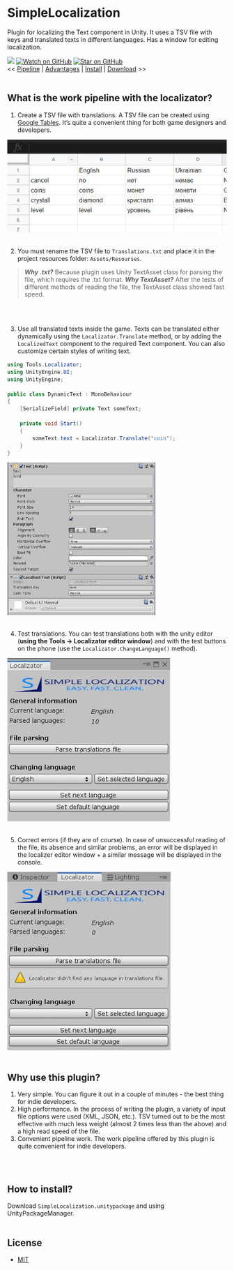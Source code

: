 # SimpleLocalization
Plugin for localizing the Text component in Unity. It uses a TSV file with keys and translated texts in different languages. Has a window for editing localization.

[![](https://img.shields.io/badge/license-MIT-green)](https://github.com/RodionLodza/simplelocalization/blob/master/LICENSE)
[![Watch on GitHub](https://img.shields.io/github/watchers/RodionLodza/simplelocalization.svg?style=social)](https://github.com/RodionLodza/simplelocalization/watchers)
[![Star on GitHub](https://img.shields.io/github/stars/RodionLodza/simplelocalization.svg?style=social)](https://github.com/RodionLodza/simplelocalization/stargazers)
<br />
<< [Pipeline](#what-is-the-work-pipeline-with-the-localizator) | [Advantages](#why-use-this-plugin) | [Install](#how-to-install) | [Download](https://github.com/RodionLodza/simplelocalization/raw/master/SimpleLocalization.unitypackage) >>
<br />
<br />

## What is the work pipeline with the localizator?
1. Create a TSV file with translations. A TSV file can be created using [Google Tables](https://www.google.ru/intl/ru/sheets/about/). It’s quite a convenient thing for both game designers and developers.

![0](WikiImages/0.JPG)
<br />
<br />

2. You must rename the TSV file to `Translations.txt` and place it in the project resources folder: `Assets/Resourses`. 
> ***Why .txt?*** Because plugin uses Unity TextAsset class for parsing the file, which requires the .txt format.
> ***Why TextAsset?*** After the tests of different methods of reading the file, the TextAsset class showed fast speed.
<br />
<br />

3. Use all translated texts inside the game. Texts can be translated either dynamically using the `Localizator.Translate` method, or by adding the `LocalizedText` component to the required Text component. You can also customize certain styles of writing text.

```c#
using Tools.Localizator;
using UnityEngine.UI;
using UnityEngine;

public class DynamicText : MonoBehaviour
{
    [SerializeField] private Text someText;

    private void Start()
    {
        someText.text = Localizator.Translate("coin");
    }
}
```
<img src="WikiImages/2.JPG" height="350" width="340">
<br />
<br />

4. Test translations. You can test translations both with the unity editor (**using the Tools -> Localizator editor window**) and with the test buttons on the phone (use the `Localizator.ChangeLanguage()` method).

![0](WikiImages/1.JPG)
<br />
<br />

5. Correct errors (if they are of course). In case of unsuccessful reading of the file, its absence and similar problems, an error will be displayed in the localizer editor window + a similar message will be displayed in the console.

![0](WikiImages/4.JPG)
<br />
<br />

## Why use this plugin?
1. Very simple. You can figure it out in a couple of minutes - the best thing for indie developers.
2. High performance. In the process of writing the plugin, a variety of input file options were used (XML, JSON, etc.). TSV turned out to be the most effective with much less weight (almost 2 times less than the above) and a high read speed of the file.
3. Convenient pipeline work. The work pipeline offered by this plugin is quite convenient for indie developers.
<br />
<br />

## How to install?
Download `SimpleLocalization.unitypackage` and using UnityPackageManager.
<br />
<br />

## License
* [MIT](https://github.com/RodionLodza/simplelocalization/blob/master/LICENSE)
